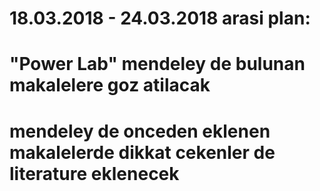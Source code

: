 # 18.03.2018 - 24.03.2018 arasi plan:
# "Power Lab" mendeley de bulunan makalelere goz atilacak
# mendeley de onceden eklenen makalelerde dikkat cekenler de literature eklenecek


